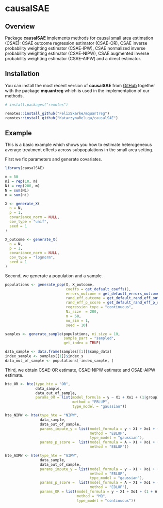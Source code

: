 
# causalSAE

<!-- badges: start -->
<!-- badges: end -->

## Overview

Package **causalSAE** implements methods for causal small area
estimation (CSAE): CSAE outcome regression estimator (CSAE-OR), CSAE
inverse probability weighting estimator (CSAE-IPW), CSAE normalized
inverse probability weighting estimator (CSAE-NIPW), CSAE augmented
inverse probability weighting estimator (CSAE-AIPW) and a direct
estimator.

## Installation

You can install the most recent version of **causalSAE** from
[GitHub](https://github.com/) together with the package **mquantreg**
which is used in the implementation of our methods.

``` r
# install.packages("remotes")

remotes::install_github("FelixSkarke/mquantreg")
remotes::install_github("KatarzynaReluga/causalSAE")
```

## Example

This is a basic example which shows you how to estimate heterogeneous
average treatment effects across subpopulations in the small area
setting.

First we fix parameters and generate covariates.

``` r
library(causalSAE)

m = 50
ni = rep(10, m)
Ni = rep(200, m)
N = sum(Ni)
n = sum(ni)

X <- generate_X(
  n = N,
  p = 1,
  covariance_norm = NULL,
  cov_type = "unif",
  seed = 1
)

X_outcome <- generate_X(
  n = N,
  p = 1,
  covariance_norm = NULL,
  cov_type = "lognorm",
  seed = 1
)
```

Second, we generate a population and a sample.

``` r
populations <- generate_pop(X, X_outcome,
                            coeffs = get_default_coeffs(),
                            errors_outcome = get_default_errors_outcome(),
                            rand_eff_outcome = get_default_rand_eff_outcome(),
                            rand_eff_p_score = get_default_rand_eff_p_score(),
                            regression_type = "continuous",
                            Ni_size  = 200,
                            m = 50,
                            no_sim = 1,
                            seed = 10)

samples <- generate_sample(populations, ni_size = 10,
                           sample_part = "sampled",
                           get_index = TRUE)

data_sample <- data.frame(samples[[1]]$samp_data)
index_sample <- samples[[1]]$index_s
data_out_of_sample <- populations[-index_sample, ]
```

Third, we obtain CSAE-OR estimate, CSAE-NIPW estimate and CSAE-AIPW
estimate.

``` r
hte_OR <- hte(type_hte = "OR",
              data_sample,
              data_out_of_sample,
              params_OR = list(model_formula = y ~ X1 + Xo1 + (1|group),
                               method = "EBLUP",
                               type_model = "gaussian"))

hte_NIPW <- hte(type_hte = "NIPW",
                data_sample,
                data_out_of_sample,
                params_impute_y = list(model_formula = y ~ X1 + Xo1 + (1 +                                               A||group),
                                       method = "EBLUP",
                                       type_model = "gaussian"),
                params_p_score =  list(model_formula = A ~ X1 + Xo1 + (1|group),
                                       method = "EBLUP"))

hte_AIPW <- hte(type_hte = "AIPW",
                data_sample,
                data_out_of_sample,
                params_impute_y = list(model_formula = y ~ X1 + Xo1 + (1 +                                               A||group),
                                       method = "EBLUP",
                                       type_model = "gaussian"),
                params_p_score =  list(model_formula = A ~ X1 + Xo1 + (1|group),
                                       method = "EBLUP"),
                params_OR = list(model_formula = y ~ X1 + Xo1 + (1 + A||group),
                                 method = "MQ",
                                 type_model = "continuous"))
```
